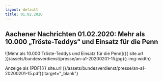 ```yaml
---
layout: default
title: 01.02.2020
---
```


## Aachener Nachrichten 01.02.2020: Mehr als 10.000 „Tröste-Teddys“ und Einsatz für die Penn

![Mehr als 10.000 Tröste-Teddys und Einsatz für die Penn]({{ site.url }}/assets/bundesverdienst/presse/an-a1-20200201-15.jpg){:.img-width}

Anzeige als [PDF]({{ site.url }}/assets/bundesverdienst/presse/an-a1-20200201-15.pdf){:target="_blank"}
